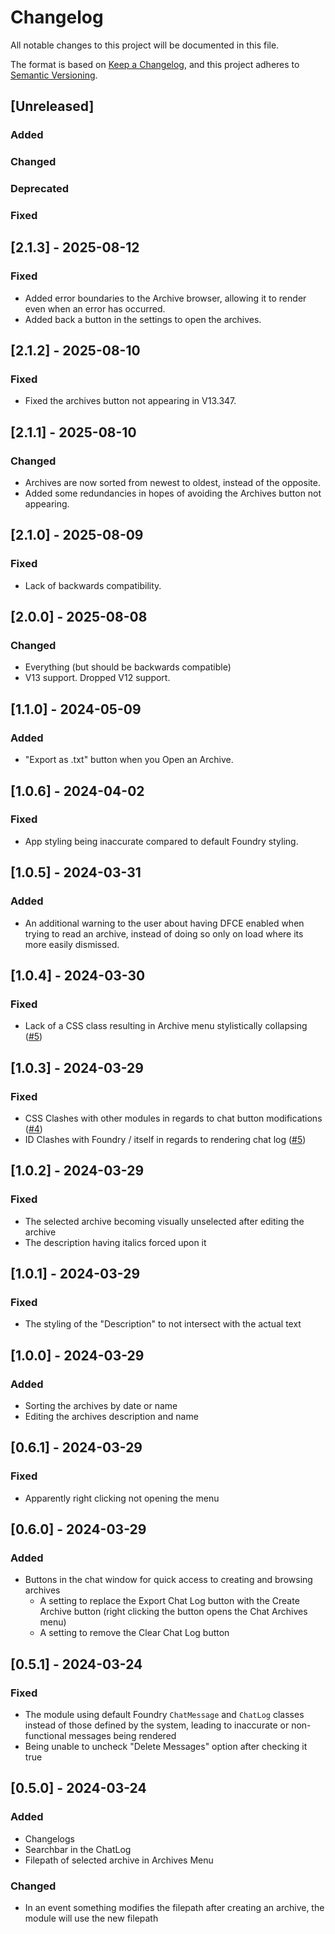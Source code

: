 <!-- markdownlint-configure-file {"MD024": { "siblings_only": true } } -->
# Changelog

All notable changes to this project will be documented in this file.

The format is based on [Keep a Changelog](https://keepachangelog.com/en/1.1.0/),
and this project adheres to [Semantic Versioning](https://semver.org/spec/v2.0.0.html).

## [Unreleased]

### Added

### Changed

### Deprecated

### Fixed

## [2.1.3] - 2025-08-12

### Fixed

- Added error boundaries to the Archive browser, allowing it to render even when an error has occurred.
- Added back a button in the settings to open the archives.

## [2.1.2] - 2025-08-10

### Fixed

- Fixed the archives button not appearing in V13.347.

## [2.1.1] - 2025-08-10

### Changed

- Archives are now sorted from newest to oldest, instead of the opposite.
- Added some redundancies in hopes of avoiding the Archives button not appearing.

## [2.1.0] - 2025-08-09

### Fixed

- Lack of backwards compatibility.

## [2.0.0] - 2025-08-08

### Changed

- Everything (but should be backwards compatible)
- V13 support. Dropped V12 support.

## [1.1.0] - 2024-05-09

### Added

- "Export as .txt" button when you Open an Archive.

## [1.0.6] - 2024-04-02

### Fixed

- App styling being inaccurate compared to default Foundry styling.

## [1.0.5] - 2024-03-31

### Added

- An additional warning to the user about having DFCE enabled when trying to read an archive, instead of doing so only on load where its more easily dismissed.

## [1.0.4] - 2024-03-30

### Fixed

- Lack of a CSS class resulting in Archive menu stylistically collapsing ([#5](https://github.com/MrVauxs/vauxs-archives/issues/6))

## [1.0.3] - 2024-03-29

### Fixed

- CSS Clashes with other modules in regards to chat button modifications ([#4](https://github.com/MrVauxs/vauxs-archives/issues/4))
- ID Clashes with Foundry / itself in regards to rendering chat log ([#5](https://github.com/MrVauxs/vauxs-archives/issues/5))

## [1.0.2] - 2024-03-29

### Fixed

- The selected archive becoming visually unselected after editing the archive
- The description having italics forced upon it

## [1.0.1] - 2024-03-29

### Fixed

- The styling of the "Description" to not intersect with the actual text

## [1.0.0] - 2024-03-29

### Added

- Sorting the archives by date or name
- Editing the archives description and name

## [0.6.1] - 2024-03-29

### Fixed

- Apparently right clicking not opening the menu

## [0.6.0] - 2024-03-29

### Added

- Buttons in the chat window for quick access to creating and browsing archives
  - A setting to replace the Export Chat Log button with the Create Archive button (right clicking the button opens the Chat Archives menu)
  - A setting to remove the Clear Chat Log button

## [0.5.1] - 2024-03-24

### Fixed

- The module using default Foundry `ChatMessage` and `ChatLog` classes instead of those defined by the system, leading to inaccurate or non-functional messages being rendered
- Being unable to uncheck "Delete Messages" option after checking it true

## [0.5.0] - 2024-03-24

### Added

- Changelogs
- Searchbar in the ChatLog
- Filepath of selected archive in Archives Menu

### Changed

- In an event something modifies the filepath after creating an archive, the module will use the new filepath
